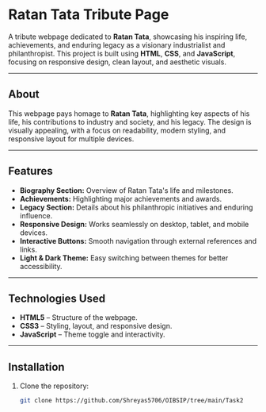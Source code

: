 # Ratan Tata Tribute Page

A tribute webpage dedicated to **Ratan Tata**, showcasing his inspiring life, achievements, and enduring legacy as a visionary industrialist and philanthropist. This project is built using **HTML**, **CSS**, and **JavaScript**, focusing on responsive design, clean layout, and aesthetic visuals.

---


## About

This webpage pays homage to **Ratan Tata**, highlighting key aspects of his life, his contributions to industry and society, and his legacy. The design is visually appealing, with a focus on readability, modern styling, and responsive layout for multiple devices.

---

## Features

- **Biography Section:** Overview of Ratan Tata's life and milestones.  
- **Achievements:** Highlighting major achievements and awards.  
- **Legacy Section:** Details about his philanthropic initiatives and enduring influence.  
- **Responsive Design:** Works seamlessly on desktop, tablet, and mobile devices.  
- **Interactive Buttons:** Smooth navigation through external references and links.  
- **Light & Dark Theme:** Easy switching between themes for better accessibility.  

---

## Technologies Used

- **HTML5** – Structure of the webpage.  
- **CSS3** – Styling, layout, and responsive design.  
- **JavaScript** – Theme toggle and interactivity.  

---

## Installation

1. Clone the repository:  
   ```bash
   git clone https://github.com/Shreyas5706/OIBSIP/tree/main/Task2

